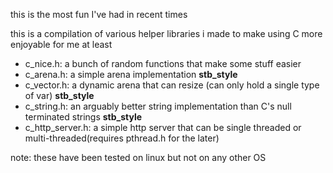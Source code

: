 this is the most fun I've had in recent times

this is a compilation of various helper libraries i made to make using C more enjoyable for me at least

- c_nice.h: a bunch of random functions that make some stuff easier
- c_arena.h: a simple arena implementation **stb_style**
- c_vector.h: a dynamic arena that can resize (can only hold a single type of var) **stb_style**
- c_string.h: an arguably better string implementation than C's null terminated strings **stb_style**
- c_http_server.h: a simple http server that can be single threaded or multi-threaded(requires pthread.h for the later)

note: these have been tested on linux but not on any other OS